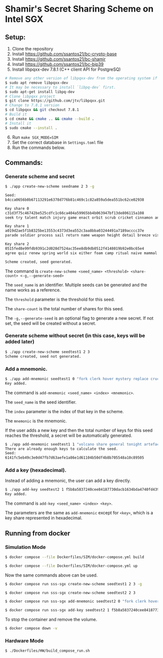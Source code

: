 # Shamir's Secret Sharing Scheme on Intel SGX

## Setup:

1. Clone the repository
2. Install https://github.com/ssantos21/bc-crypto-base
3. Install https://github.com/ssantos21/bc-shamir
4. Install https://github.com/ssantos21/bc-bip39
5. Install libpqxx-dev 7.8.1 (C++ client API for PostgreSQ) 
```bash
# Remove any other version of libpqxx-dev from the operating system if necessary
$ sudo apt remove libpqxx-dev
# It may be necessary to install `libpq-dev` first.
$ sudo apt-get install libpq-dev
# Clone libpqxx project
$ git clone https://github.com/jtv/libpqxx.git
# Change to 7.8.1 version
$ cd libpqxx && git checkout 7.8.1
# Build it
$ cd cmake && cmake .. && cmake --build .
# Install it
$ sudo cmake --install .
```
6. Run `make SGX_MODE=SIM`
7. Set the correct database in `Settings.toml` file
8. Run the commands below.

## Commands:

### Generate scheme and secret

```bash
$ ./app create-new-scheme seedname 2 3 -g

Seed:
b4cca0656b0b67113291e6378d776b81c469c1c82a859a5dea551bc62ce02938

Key share 0
c31d3f75c46742be525cdfc1c66ca404a59965bb4b063947bf13de806115a108
seek try talent match injury game enact orbit scrub cricket cinnamon announce flower ready unfold general deer digital shaft rug alcohol member loud before

Key share 1
a019d2ae5f1b8325be13553c4373d3ea552c3aa8bba03244491a7189acccc37e
parade soldier process sail return name weapon height detail breeze visual start fan bubble pepper inject crane car educate toast onion grid assume skirt

Key share 2
0515fed8e99fdb9391c2d020d7524ac35ee8db9db0512f4148019b92e0bc65e4
agree quiz renew spring world six either foam camp ritual naive mammal update horse item any consider apart about damp come funny nurse minimum

Scheme created, seed generated.
```

The command is `create-new-scheme <seed_name> <threshold> <share-count> <-g,--generate-seed>` 

The `seed_name` is an identifier. Multiple seeds can be generated and the name works as a reference.

The `threshold` parameter is the threshold for this seed.

The `share-count` is the total number of shares for this seed.

The `-g,--generate-seed` is an optional flag to generate a new secret. If not set, the seed will be created without a secret.

### Generate scheme without secret (in this case, keys will be added later)

```bash
$ ./app create-new-scheme seedtest1 2 3
Scheme created, seed not generated.
```

### Add a mnemonic.

```bash
$ ./app add-mnemonic seedtest1 0 "fork clerk hover mystery replace crucial industry deliver rule into broom brave derive slam limit market alarm weird worth reform idle indoor ozone must"
Key added.
```

The command is `add-mnemonic <seed_name> <index> <mnemonic>`.

The `seed_name` is the seed identifier.

The `index` parameter is the index of that key in the scheme.

The `mnemonic` is the mnemonic.

If the user adds a new key and then the total number of keys for this seed reaches the threshold, a secret will be automatically generated.

```bash
$ ./app add-mnemonic seedtest1 1 "volcano share general tonight artefact injury alcohol unveil asset grain flee nut piece parrot vital improve property desk pact three dog vehicle purity turn"
There are already enough keys to calculate the seed.
Seed:
6141fc5eb49c3e0d47fb7d63aefe1a86e1d61104b50df4b8b705548a10c89505
```

### Add a key (hexadecimal).

Instead of adding a mnemonic, the user can add a key directly.

```bash
$ ./app add-key seedtest2 1 f5b8a5837240cee84187730dacb1634bda4740fd4390ac677e7af08409e3eb97
Key added.
```

The command is `add-key <seed_name> <index> <key>`.

The parameters are the same as `add-mnemonic` except for `<key>`, which is a key share represented in hexadecimal.

## Running from docker 

### Simulation Mode

```bash
$ docker compose --file Dockerfiles/SIM/docker-compose.yml build

$ docker compose --file Dockerfiles/SIM/docker-compose.yml up
```

Now the same commands above can be used.

```bash
$ docker compose run sss-sgx create-new-scheme seedtest1 2 3 -g

$ docker compose run sss-sgx create-new-scheme seedtest2 2 3

$ docker compose run sss-sgx add-mnemonic seedtest2 0 "fork clerk hover mystery replace crucial industry deliver rule into broom brave derive slam limit market alarm weird worth reform idle indoor ozone must"

$ docker compose run sss-sgx add-key seedtest2 1 f5b8a5837240cee84187730dacb1634bda4740fd4390ac677e7af08409e3eb97
```

To stop the container and remove the volume.

```bash
$ docker compose down -v 
```

### Hardware Mode

```bash
$ ./Dockerfiles/HW/build_compose_run.sh
```
